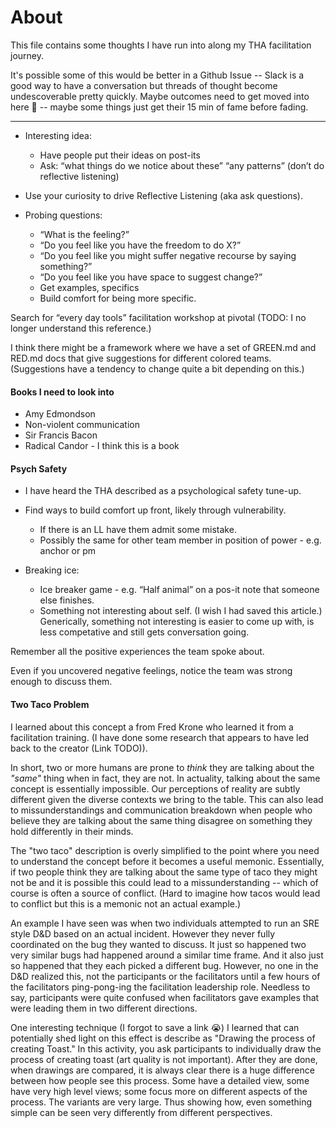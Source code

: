 # About

This file contains some thoughts I have run into along my THA facilitation journey.

It's possible some of this would be better in a Github Issue -- Slack is a good
way to have a conversation but threads of thought become undescoverable pretty
quickly. Maybe outcomes need to get moved into here 🤔 -- maybe some things just get
their 15 min of fame before fading.

----
- Interesting idea:
    - Have people put their ideas on post-its
    - Ask: “what things do we notice about these” “any patterns” (don’t do reflective listening)

- Use your curiosity to drive Reflective Listening (aka ask questions).
- Probing questions:
    - “What is the feeling?”
    - “Do you feel like you have the freedom to do X?”
    - “Do you feel like you might suffer negative recourse by saying something?”
    - “Do you feel like you have space to suggest change?”
    - Get examples, specifics
    - Build comfort for being more specific.

Search for “every day tools” facilitation workshop at pivotal (TODO: I no longer understand this reference.)

I think there might be a framework where we have a set of GREEN.md and RED.md docs that give suggestions for different colored teams. (Suggestions have a tendency to change quite a bit depending on this.)

#### Books I need to look into
- Amy Edmondson
- Non-violent communication
- Sir Francis Bacon
- Radical Candor - I think this is a book

#### Psych Safety

- I have heard the THA described as a psychological safety tune-up.

- Find ways to build comfort up front, likely through vulnerability.
    - If there is an LL have them admit some mistake.
    - Possibly the same for other team member in position of power - e.g. anchor or pm

- Breaking ice:
    - Ice breaker game - e.g. “Half animal” on a pos-it note that someone else finishes.
    - Something not interesting about self. (I wish I had saved this article.) Generically, something not interesting is easier to come up with, is less competative and still gets conversation going.

Remember all the positive experiences the team spoke about.

Even if you uncovered negative feelings, notice the team was strong enough to discuss them.

#### Two Taco Problem
I learned about this concept a from Fred Krone who learned it from a
facilitation training. (I have done some research that appears to have led back
to the creator (Link TODO)).

In short, two or more humans are prone to *think* they are talking about the *"same"* thing when in fact, they are not.
In actuality, talking about the same concept is essentially impossible. Our perceptions of reality are subtly different
given the diverse contexts we bring to the table. This can also lead to
missunderstandings and communication breakdown when people who believe they are
talking about the same thing disagree on something they hold differently in
their minds.

The "two taco" description is overly simplified to the point where you
need to understand the concept before it becomes a useful memonic. Essentially,
if two people think they are talking about the same type of taco they might not
be and it is possible this could lead to a missunderstanding -- which of course
is often a source of conflict. (Hard to imagine how tacos would lead to conflict
but this is a memonic not an actual example.)

An example I have seen was when two individuals attempted to run an SRE style D&D based
on an actual incident. However they never fully coordinated on the bug they wanted to discuss.
It just so happened two very similar bugs had happened around a similar
time frame. And it also just so happened that they each picked a different bug.
However, no one in the D&D realized this, not the participants or the
facilitators until a few hours of the facilitators ping-pong-ing the
facilitation leadership role. Needless to say, participants were quite confused
when facilitators gave examples that were leading them in two different
directions.

One interesting technique (I forgot to save a link 😭) I learned that can potentially shed light
on this effect is describe as "Drawing the process of creating Toast." In this activity, you ask participants
to individually draw the process of creating toast (art quality is not
important). After they are done, when drawings are compared, it is always clear
there is a huge difference between how people see this process. Some have a
detailed view, some have very high level views; some focus more on different
aspects of the process. The variants are very large. Thus showing how, even
something simple can be seen very differently from different perspectives.

